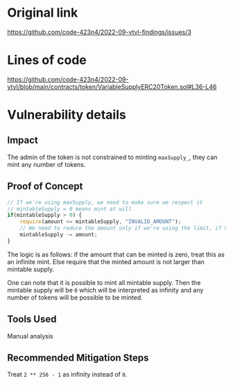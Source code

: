 # Original link
https://github.com/code-423n4/2022-09-vtvl-findings/issues/3
# Lines of code

https://github.com/code-423n4/2022-09-vtvl/blob/main/contracts/token/VariableSupplyERC20Token.sol#L36-L46


# Vulnerability details

## Impact
The admin of the token is not constrained to minting `maxSupply_`, they can mint any number of tokens.

## Proof of Concept
```js
// If we're using maxSupply, we need to make sure we respect it
// mintableSupply = 0 means mint at will
if(mintableSupply > 0) {
	require(amount <= mintableSupply, "INVALID_AMOUNT");
	// We need to reduce the amount only if we're using the limit, if not just leave it be
	mintableSupply -= amount;
}
```
The logic is as follows: if the amount that can be minted is zero, treat this as an infinite mint. Else require that the minted amount is not larger than mintable supply.

One can note that it is possible to mint all mintable supply. Then the mintable supply will be `0` which will be interpreted as infinity and any number of tokens will be possible to be minted.

## Tools Used
Manual analysis

## Recommended Mitigation Steps
Treat `2 ** 256 - 1` as infinity instead of `0`.
